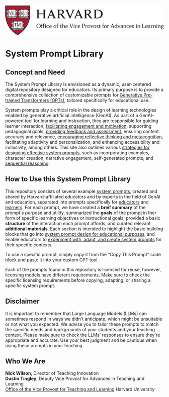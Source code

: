 ![VPAL logo](About/Images/VPAL_Logo.jpg)

# System Prompt Library

## Concept and Need
The System Prompt Library is envisioned as a dynamic, user-centered digital repository designed for educators. Its primary purpose is to provide a comprehensive collection of customizable prompts for [Generative Pre-trained Transformers (GPTs)](https://en.wikipedia.org/wiki/Generative_pre-trained_transformer), tailored specifically for educational use. 

System prompts play a critical role in the design of learning technologies enabled by generative artificial intelligence (GenAI). As part of a GenAI-powered tool for learning and instruction, they are responsible for guiding learner interaction, [facilitating engagement and motivation](<Prompts/Teaching Activities/Student Engagement Enhancer GPT.md>), supporting pedagogical goals, [providing feedback and assessment](https://github.com/ncwilson78/System-Prompt-Library/blob/main/Prompts/Learning%20Activities/AI%20Mentor%20Gives%20Feedback.md), ensuring content accuracy and relevance, [encouraging reflective thinking and metacognition](https://github.com/ncwilson78/System-Prompt-Library/blob/main/Prompts/Learning%20Activities/PolicymakerGPT.md), facilitating adaptivity and personalization, and enhancing accessibility and inclusivity, among others. This site also outlines various [strategies for designing effective system prompts](https://github.com/ncwilson78/System-Prompt-Library/blob/main/About/02%20System%20prompts%20in%20education.md), such as incorporating examples, character creation, narrative engagement, self-generated prompts, and [sequential reasoning](https://github.com/ncwilson78/System-Prompt-Library/blob/main/Prompts/Learning%20Activities/Vector%20Explorer.md). 

## How to Use this System Prompt Library
This repository consists of several example [system prompts](<About/01 What is a system prompt.md>), created and shared by Harvard-affiliated educators and by experts in the field of GenAI and education, separated into prompts specifically for [educators](<Prompts/Teaching Activities>) and [learners](<Prompts/Learning Activities>). For each prompt, we have created a **breif summary** of the prompt's purpose and utility, summarized the **goals** of the prompt in ther form of specific learning objectives or instructional goals, provided a basic **structure** of the interaction each prompt affords, and curated relevant **additional materials**. Each section is intended to highlight the basic building blocks that go into [system prompt design for educational purposes](<About/02 System prompts in education.md>), and enable educators to [experiment with, adapt, and create system prompts](<Prompts/00 Adapting System Prompts for Your Context.md>) for their specific contexts. 

To use a specific prompt, simply copy it from the "Copy This Prompt" code block and paste it into your custom GPT tool.

Each of the prompts found in this repository is licensed for reuse, however, licensing models have different requirements. Make sure to check the specific licensing requirements before copying, adapting, or sharing a specific system prompt.

## Disclaimer
It is important to remember that Large Language Models (LLMs) can sometimes respond in ways we didn't anticipate, which might be unsuitable or not what you expected. We advise you to tailor these prompts to match the specific needs and backgrounds of your students and your teaching context. Please make sure to check the LLMs' responses to ensure they're appropriate and accurate. Use your best judgment and be cautious when using these prompts in your teaching.

## Who We Are
**Nick Wilson**, Director of Teaching Innovation <br>
**Dustin Tingley**, Deputy Vice Provost for Advances in Teaching and Learning<br>
[Office of the Vice Provost for Teaching and Learning](http://vpal.harvard.edu)
Harvard University

